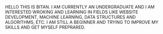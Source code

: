 HELLO THIS IS BITAN. I AM CURRENTLY AN UNDERGRADUATE AND I AM INTERESTED WROKING AND LEARNING IN FIELDS LIKE WEBSITE DEVELOPMENT, MACHINE LEARNING, DATA STRUCTURES AND ALGORITHMS, ETC.
I AM STILL A BEGINNER AND TRYING TO IMPROVE MY SKILLS AND GET MYSELF PREPRARED.
